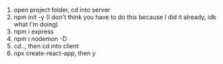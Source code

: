 1. open project folder, cd into server
2. npm init -y (I don't think you have to do this because I did it already, idk what I'm doing)
3. npm i express
4. npm i nodemon -D
5. cd.., then cd into client
6. npx create-react-app, then y

